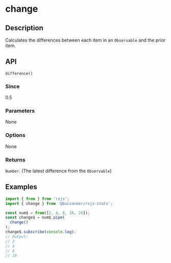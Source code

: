 # change

## Description

Calculates the differences between each item in an `Observable` and the prior item.

## API
```
difference()
```

### Since
0.5

### Parameters
None

### Options
None

### Returns
`Number`. (The latest difference from the `Observable`)

## Examples

```javascript
import { from } from 'rxjs';
import { change } from '@buccaneer/rxjs-stats';

const num$ = from([2, 4, 8, 16, 26]);
const change$ = num$.pipe(
  change()
);
change$.subscribe(console.log);
// Output:
// 2
// 4
// 8
// 10
```

